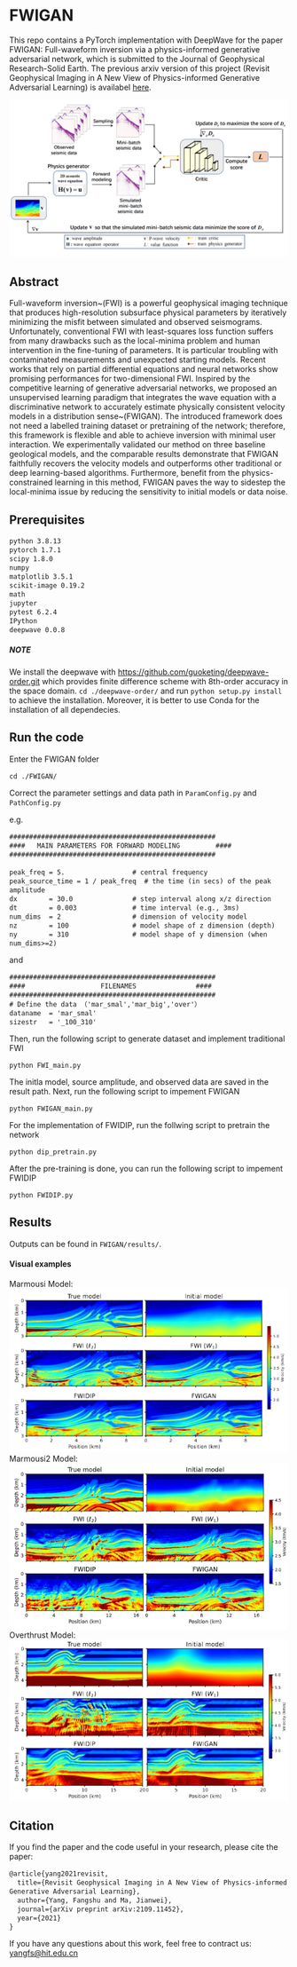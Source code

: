 # FWIGAN
This repo contains a PyTorch implementation with DeepWave for the paper FWIGAN: Full-waveform inversion via a physics-informed generative adversarial network, which is submitted to the Journal of Geophysical Research-Solid Earth. The previous arxiv version of this project (Revisit Geophysical Imaging in A New View of Physics-informed Generative Adversarial Learning) is availabel [here](https://arxiv.org/abs/2109.11452).

![Flowchart of FWIGAN](/images/flowchat.png)

## Abstract
Full-waveform inversion~(FWI) is a powerful geophysical imaging technique that produces high-resolution subsurface physical parameters by iteratively minimizing the misfit between simulated and observed seismograms. Unfortunately, conventional FWI with least-squares loss function suffers from many drawbacks such as the local-minima problem and human intervention in the fine-tuning of parameters. It is particular troubling with contaminated measurements and unexpected starting models. Recent works that rely on partial differential equations and neural networks show promising performances for two-dimensional FWI. Inspired by the competitive learning of generative adversarial networks, we proposed an unsupervised learning paradigm that integrates the wave equation with a discriminative network to accurately estimate physically consistent velocity models in a distribution sense~(FWIGAN). The introduced framework does not need a labelled training dataset or pretraining of the network; therefore,  this framework is flexible and able to achieve inversion with minimal user interaction. We experimentally validated our method on three baseline geological models, and the comparable results demonstrate that FWIGAN faithfully recovers the velocity models and outperforms other traditional or deep learning-based algorithms. Furthermore, benefit from the physics-constrained learning in this method, FWIGAN paves the way to sidestep the local-minima issue by reducing the sensitivity to initial models or data noise.

## Prerequisites
```
python 3.8.13  
pytorch 1.7.1
scipy 1.8.0
numpy 
matplotlib 3.5.1
scikit-image 0.19.2
math
jupyter
pytest 6.2.4
IPython
deepwave 0.0.8
```
##### NOTE 
We install the deepwave with https://github.com/guoketing/deepwave-order.git which provides finite difference scheme with 8th-order accuracy in the space domain. ```cd ./deepwave-order/``` and run ```python setup.py install ``` to achieve the installation. Moreover, it is better to use Conda for the installation of all dependecies.

## Run the code
Enter the FWIGAN folder
```
cd ./FWIGAN/
```
Correct the parameter settings and data path in ```ParamConfig.py``` and ```PathConfig.py```

e.g.
```
####################################################
####   MAIN PARAMETERS FOR FORWARD MODELING         ####
####################################################

peak_freq = 5.                 # central frequency
peak_source_time = 1 / peak_freq  # the time (in secs) of the peak amplitude
dx        = 30.0               # step interval along x/z direction
dt        = 0.003              # time interval (e.g., 3ms)
num_dims  = 2                  # dimension of velocity model
nz        = 100                # model shape of z dimension (depth)
ny        = 310                # model shape of y dimension (when num_dims>=2)
```
and 
```
####################################################
####                   FILENAMES               ####
####################################################
# Define the data （'mar_smal','mar_big','over'）
dataname  = 'mar_smal'
sizestr   = '_100_310'
```
Then, run the following script to generate dataset and implement traditional FWI 
```
python FWI_main.py
```
The initla model, source amplitude, and observed data are saved in the result path.
Next, run the following script to impement FWIGAN
```
python FWIGAN_main.py
```
For the implementation of FWIDIP, run the follwing script to pretrain the network
```
python dip_pretrain.py
```
After the pre-training is done, you can run the following script to impement FWIDIP
```
python FWIDIP.py
```

## Results
Outputs can be found in ```FWIGAN/results/```.
#### Visual examples
Marmousi Model:
![Inversion results of the Marmousi2 model.](/images/mar_smal_rec.png)
Marmousi2 Model:
![Inversion results of the Marmousi2 model.](/images/mar_big_rec.png)
Overthrust Model:
![Inversion results of the Marmousi2 model.](/images/over_rec.png)
## Citation

If you find the paper and the code useful in your research, please cite the paper:
```
@article{yang2021revisit,
  title={Revisit Geophysical Imaging in A New View of Physics-informed Generative Adversarial Learning},
  author={Yang, Fangshu and Ma, Jianwei},
  journal={arXiv preprint arXiv:2109.11452},
  year={2021}
}
```
If you have any questions about this work, feel free to contract us: yangfs@hit.edu.cn
